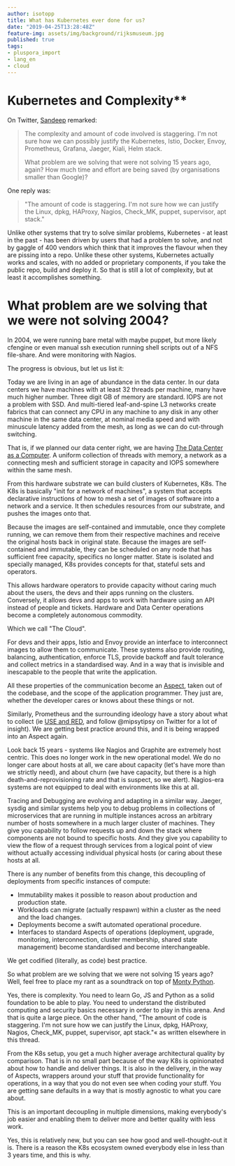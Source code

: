 ```yaml
---
author: isotopp
title: What has Kubernetes ever done for us?
date: "2019-04-25T13:28:48Z"
feature-img: assets/img/background/rijksmuseum.jpg
published: true
tags:
- pluspora_import
- lang_en
- cloud
---
```


# Kubernetes and Complexity**

On Twitter, [Sandeep](https://twitter.com/crcsmnky/status/1120189000474681347) remarked:
> The complexity and amount of code involved is staggering.
> I'm not sure how we can possibly justify the Kubernetes, Istio, Docker, Envoy, Prometheus, Grafana, Jaeger, Kiali, Helm stack.
>
> What problem are we solving that were not solving 15 years ago, again?
> How much time and effort are being saved (by organisations smaller than Google)?

One reply was:
> "The amount of code is staggering.
> I'm not sure how we can justify the Linux, dpkg, HAProxy, Nagios, Check_MK, puppet, supervisor, apt stack."

Unlike other systems that try to solve similar problems, Kubernetes - at least in the past - has been driven by users that had a problem to solve, and not by gaggle of 400 vendors which think that it improves the flavour when they are pissing into a repo.
Unlike these other systems, Kubernetes actually works and scales, with no added or proprietary components, if you take the public repo, build and deploy it.
So that is still a lot of complexity, but at least it accomplishes something.

# What problem are we solving that we were not solving 2004?

In 2004, we were running bare metal with maybe puppet, but more likely cfengine or even manual ssh execution running shell scripts out of a NFS file-share.
And were monitoring with Nagios.

The progress is obvious, but let us list it:

Today we are living in an age of abundance in the data center.
In our data centers we have machines with at least 32 threads per machine, many have much higher number.
Three digit GB of memory are standard.
IOPS are not a problem with SSD.
And multi-tiered leaf-and-spine L3 networks create fabrics that can connect any CPU in any machine to any disk in any other machine in the same data center, at nominal media speed and with minuscule latency added from the mesh, as long as we can do cut-through switching.

That is, if we planned our data center right, we are having [The Data Center as a Computer](https://ai.google/research/pubs/pub41606).
A uniform collection of threads with memory, a network as a connecting mesh and sufficient storage in capacity and IOPS somewhere within the same mesh.

From this hardware substrate we can build clusters of Kubernetes, K8s.
The K8s is basically "init for a network of machines", a system that accepts declarative instructions of how to mesh a set of images of software into a network and a service.
It then schedules resources from our substrate, and pushes the images onto that.

Because the images are self-contained and immutable, once they complete running, we can remove them from their respective machines and receive the original hosts back in original state.
Because the images are self-contained and immutable, they can be scheduled on any node that has sufficient free capacity, specifics no longer matter.
State is isolated and specially managed, K8s provides concepts for that, stateful sets and operators.

This allows hardware operators to provide capacity without caring much about the users, the devs and their apps running on the clusters.
Conversely, it allows devs and apps to work with hardware using an API instead of people and tickets.
Hardware and Data Center operations become a completely autonomous commodity.

Which we call "The Cloud".

For devs and their apps, Istio and Envoy provide an interface to interconnect images to allow them to communicate.
These systems also provide routing, balancing, authentication, enforce TLS, provide backoff and fault tolerance and collect metrics in a standardised way.
And in a way that is invisible and inescapable to the people that write the application.

All these properties of the communication become an [Aspect](https://en.wikipedia.org/wiki/Aspect_(computer_programming)), taken out of the codebase, and the scope of the application programmer.
They just are, whether the developer cares or knows about these things or not.

Similarly, Prometheus and the surrounding ideology have a story about what to collect (ie [USE and RED](https://www.vividcortex.com/blog/monitoring-and-observability-with-use-and-red), and follow @mipsytipsy on Twitter for a lot of insight). 
We are getting best practice around this, and it is being wrapped into an Aspect again.

Look back 15 years - systems like Nagios and Graphite are extremely host centric.
This does no longer work in the new operational model.
We do no longer care about hosts at all, we care about capacity (let's have more than we strictly need), and about churn (we have capacity, but there is a high death-and-reprovisioning rate and that is suspect, so we alert).
Nagios-era systems are not equipped to deal with environments like this at all.

Tracing and Debugging are evolving and adapting in a similar way.
Jaeger, sysdig and similar systems help you to debug problems in collections of microservices that are running in multiple instances across an arbitrary number of hosts somewhere in a much larger cluster of machines.
They give you capability to follow requests up and down the stack where components are not bound to specific hosts.
And they give you capability to view the flow of a request through services from a logical point of view without actually accessing individual physical hosts (or caring about these hosts at all.

There is any number of benefits from this change, this decoupling of deployments from specific instances of compute:

- Immutability makes it possible to reason about production and production state.
- Workloads can migrate (actually respawn) within a cluster as the need and the load changes.
- Deployments become a swift automated operational procedure.
- Interfaces to standard Aspects of operations (deployment, upgrade, monitoring, interconnection, cluster membership, shared state management) become standardised and become interchangeable.

We get codified (literally, as code) best practice.

So what problem are we solving that we were not solving 15 years ago?
Well, feel free to place my rant as a soundtrack on top of [Monty Python](https://www.youtube.com/watch?v=uvPbj9NX0zc).

Yes, there is complexity. 
You need to learn Go, JS and Python as a solid foundation to be able to play.
You need to understand the distributed computing and security basics necessary in order to play in this arena.
And that is quite a large piece.
On the other hand, "The amount of code is staggering.
I'm not sure how we can justify the Linux, dpkg, HAProxy, Nagios, Check_MK, puppet, supervisor, apt stack."« as written elsewhere in this thread.

From the K8s setup, you get a much higher average architectural quality by comparison.
That is in no small part because of the way K8s is opinionated about how to handle and deliver things.
It is also in the delivery, in the way of Aspects, wrappers around your stuff that provide functionality for operations, in a way that you do not even see when coding your stuff.
You are getting sane defaults in a way that is mostly agnostic to what you care about.

This is an important decoupling in multiple dimensions, making everybody's job easier and enabling them to deliver more and better quality with less work.

Yes, this is relatively new, but you can see how good and well-thought-out it is.
There is a reason the K8s ecosystem owned everybody else in less than 3 years time, and this is why.
